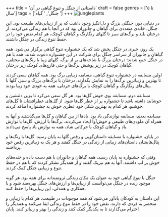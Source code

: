 +++
title = 'داستانی از جنگل و تنوع گیاهی در آن'
draft = false
genres = ['تا ۵ سال']
tags = ['جنگل', ' گیاه ']
+++
![jungleplants](/162.junglePlants.jpg)

در دنیایی دور، جنگلی بزرگ و دل‌انگیز وجود داشت که پر از زیبایی‌های طبیعت بود. این جنگل، خانه‌ی متعددی برای گیاهان و جانوران بود که در آنجا با هم زندگی می‌کردند. از درختان بلند و برگ‌های سبز تا گلهای رنگارنگ و گیاهان کوچک، هر کدام نقش خود را در حفظ تنوع زندگی در جنگل داشتند.

یک روز، خبری در جنگل پخش شد که یک جشنواره تنوع گیاهی برگزار می‌شود. همه گیاهان و جانوران از سراسر جنگل برای شرکت در این جشنواره دعوت شدند. همه با هم در جنگل جمع شدند: درختان بزرگ با شاخه‌های پر از برگ، گلهای زیبا با رنگ‌های مختلف، گیاهان کوچک در زیر پوشش برگ‌ها و حتی قارچ‌های کوچک زیر درختان.

اولین مسابقه در جشنواره تنوع گیاهی، مسابقه زیبایی برگ بود. همه گیاهان سعی کردند تا بهترین و زیباترین برگ‌ها را به نمایش بگذارند. درختان با برگ‌های بزرگ و سبز، گلها با پتال‌های رنگارنگ و گیاهان کوچک با برگ‌های خردلی، همه به خودی خود زیبا بودند.

مسابقه دوم، مسابقه بوی خوش گل‌ها بود. هر گل سعی می‌کرد تا بویی دلنشین و خوشایند داشته باشد تا جشنواره پر از عطر گل‌ها شود. از گل‌های عطرافشان تا گل‌های خوشبو، هر کدام به بهترین شکل خود عطری خوش به جشنواره اضافه کردند.

مسابقه بعدی، مسابقه نوازندگی باد بود. بادها از بین گیاهان و گل‌ها می‌گذشتند و آنها به همراه آن ملودی‌های طبیعی و خوش‌آوا ایجاد می‌کردند. برگ‌ها با لرزش، گل‌ها با نوازش باد و گیاهان کوچک با حرکاتی شاد، همه به نوازش باد پاسخ می‌دادند.

در پایان، جشنواره با مسابقه داستان‌گویی و رقص گلها به پایان رسید. گل‌ها با رنگ‌ها و پتال‌هایشان داستان‌های زیبایی از زندگی در جنگل گفتند و هر یک به زیباترین رقص خود پرداختند.

وقتی که جشنواره به پایان رسید، همه گیاهان و جانوران با هم دست داده و خنده‌های خوش بر لب داشتند. آنها به هم تبریک گفتند و از همدیگر تشکر کردند که با هم در حفظ تنوع و زیبایی جنگل کمک کردند.

جنگل با تنوع گیاهی خود به عنوان یک مکان زندگی ثروتمندانه برای همه بود. هر گونه موجود زنده در جنگل می‌توانست از زیبایی‌ها و ارزش‌های جنگل بهره‌مند شود و با همکاری و همدلی، این زیبایی‌ها را حفظ کنند.

این داستان به کودکان یادآور می‌شود که همه موجودات در طبیعت، هر کدام با زیبایی و منحصر به فردی که دارند، نقش خود را در حفظ تنوع زندگی ایفا می‌کنند و همدیگر را احترام می‌گذارند تا به یکدیگر کمک کنند و زندگی را بهتر و زیباتر کنند.
پایان